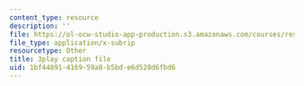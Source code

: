 ```yaml
---
content_type: resource
description: ''
file: https://ol-ocw-studio-app-production.s3.amazonaws.com/courses/res-6-012-introduction-to-probability-spring-2018/1bf44891416959a8b5bde6d528d6fbd6_kuhlfBPQPq0.vtt
file_type: application/x-subrip
resourcetype: Other
title: 3play caption file
uid: 1bf44891-4169-59a8-b5bd-e6d528d6fbd6
---
```

